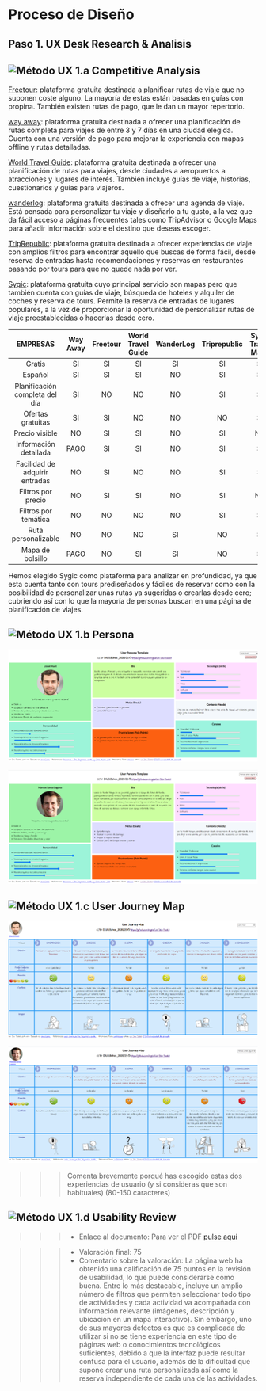 # Proceso de Diseño 

## Paso 1. UX Desk Research & Analisis 

![Método UX](img/Competitive.png) 1.a Competitive Analysis
-----

[Freetour](https://www.freetour.com): plataforma gratuita destinada a planificar rutas de viaje que no suponen coste alguno. La mayoría de estas están basadas en guías con propina. También existen rutas de pago, que le dan un mayor repertorio.

[way away](https://www.way-away.es/): plataforma gratuita destinada a ofrecer una planificación de rutas completa para viajes de entre 3 y 7 días en una ciudad elegida. Cuenta con una versión de pago para mejorar la experiencia con mapas offline y rutas detalladas.

[World Travel Guide](https://www.worldtravelguide.net/): plataforma gratuita destinada a ofrecer una planificación de rutas para viajes, desde ciudades a aeropuertos a atracciones y lugares de interés. También incluye guías de viaje, historias, cuestionarios y guías para viajeros.

[wanderlog](https://wanderlog.com/): plataforma gratuita destinada a ofrecer una agenda de viaje. Está pensada para personalizar tu viaje y diseñarlo a tu gusto, a la vez que da fácil acceso a páginas frecuentes tales como TripAdvisor o Google Maps para añadir información sobre el destino que deseas escoger.

[TripRepublic](https://triprepublic.com/): plataforma gratuita destinada a ofrecer experiencias de viaje con amplios filtros para encontrar aquello que buscas de forma fácil, desde reserva de entradas hasta recomendaciones y reservas en restaurantes pasando por tours para que no quede nada por ver.

[Sygic](https://travel.sygic.com/es): plataforma gratuita cuyo principal servicio son mapas pero que también cuenta con guías de viaje, búsqueda de hoteles y alquiler de coches y reserva de tours. Permite la reserva de entradas de lugares populares, a la vez de proporcionar la oportunidad de personalizar rutas de viaje preestablecidas o hacerlas desde cero.

|EMPRESAS                        | Way Away | Freetour | World Travel Guide  | WanderLog  | Triprepublic  | Sygic Travel Maps |
| :------:                       | :------: | :------: |  :---------------:  | :--------: |  :--------:   | :---------------: |
| Gratis                         |    SI    |    SI    |          SI         |     SI     |      SI       |         SI        |
| Español                        |    SI    |    SI    |          SI         |     NO     |      SI       |         SI        |
| Planificación completa del día |    SI    |    NO    |          NO         |     NO     |      SI       |         SI        |
| Ofertas gratuitas              |    SI    |    SI    |          NO         |     NO     |      NO       |         SI        |       
| Precio visible                 |    NO    |    SI    |          SI         |     NO     |      SI       |         NO        |
| Información detallada          |   PAGO   |    SI    |          SI         |     NO     |      SI       |         SI        |       
| Facilidad de adquirir entradas |    NO    |    SI    |          NO         |     NO     |      SI       |         SI        |
| Filtros por precio             |    NO    |    SI    |          SI         |     NO     |      SI       |         NO        |  
| Filtros por temática           |    NO    |    NO    |          NO         |     NO     |      SI       |         SI        |  
| Ruta personalizable            |    NO    |    NO    |          NO         |     SI     |      NO       |         SI        |
| Mapa de bolsillo               |   PAGO   |    NO    |          SI         |     SI     |      NO       |         SI        |

Hemos elegido Sygic como plataforma para analizar en profundidad, ya que esta cuenta tanto con tours prediseñados y fáciles de reservar como con la posibilidad de personalizar unas rutas ya sugeridas o crearlas desde cero; cubriendo así con lo que la mayoría de personas buscan en una página de planificación de viajes.

![Método UX](img/Persona.png) 1.b Persona
-----

![foto1](lionel.png)

![foto2](marcos.png)

![Método UX](img/JourneyMap.png) 1.c User Journey Map
----

![foto4](lionel_journey.png)

![foto3](marcos_journey.png)


>>> Comenta brevemente porqué has escogido estas dos experiencias de usuario (y si consideras que son habituales) (80-150 caracteres) 

![Método UX](img/usabilityReview.png) 1.d Usability Review
----
>>> - Enlace al documento:
      Para ver el PDF [pulse aquí](https://github.com/salva12345678/DIU/blob/master/TRABAJO-FINAL/DIU-PRACTICA-FINAL.xlsx)

>>> - Valoración final: 75
>>> - Comentario sobre la valoración: La página web ha obtenido una calificación de 75 puntos en la revisión de usabilidad, lo que puede considerarse como buena. Entre lo más destacable, incluye un amplio número de filtros que permiten seleccionar todo tipo de actividades y cada actividad va acompañada con información relevante (imágenes, descripción y ubicación en un mapa interactivo). Sin embargo, uno de sus mayores defectos es que es complicada de utilizar si no se tiene experiencia en este tipo de páginas web o conocimientos tecnológicos suficientes, debido a que la interfaz puede resultar confusa para el usuario, además de la dificultad que supone crear una ruta personalizada así como la reserva independiente de cada una de las actividades.


